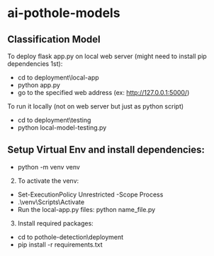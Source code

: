 # ai-pothole-models

## Classification Model
To deploy flask app.py on local web server (might need to install pip dependencies 1st):

- cd to deployment\local-app
- python app.py
- go to the specified web address (ex: http://127.0.0.1:5000/)

To run it locally (not on web server but just as python script)
- cd to deployment\testing
- python local-model-testing.py


## Setup Virtual Env and install dependencies:

- python -m venv venv

2) To activate the venv:

- Set-ExecutionPolicy Unrestricted -Scope Process
- .\venv\Scripts\Activate
- Run the local-app.py files: python name_file.py

3) Install required packages:

- cd to pothole-detection\deployment
- pip install -r requirements.txt


